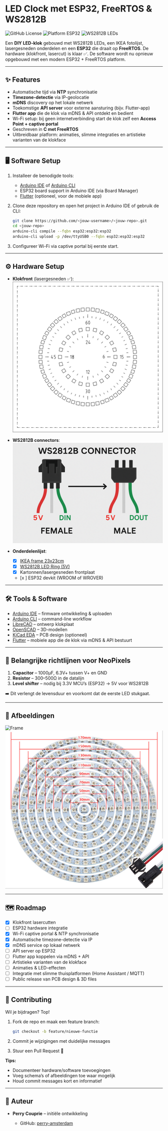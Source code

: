 # LED Clock met ESP32, FreeRTOS & WS2812B

![GitHub License](https://img.shields.io/github/license/<jouw-username>/<jouw-repo>)
![Platform ESP32](https://img.shields.io/badge/platform-ESP32-orange)
![WS2812B LEDs](https://img.shields.io/badge/LEDs-WS2812B-green)

Een **DIY LED-klok** gebouwd met WS2812B LEDs, een IKEA fotolijst, lasergesneden onderdelen en een **ESP32** die draait op **FreeRTOS**.
De hardware (klokfront, lasercut) is klaar ✅. De software wordt nu opnieuw opgebouwd met een modern ESP32 + FreeRTOS platform.

---

## ✨ Features

* Automatische tijd via **NTP** synchronisatie
* **Timezone-detectie** via IP-geolocatie
* **mDNS** discovery op het lokale netwerk
* Toekomstige **API server** voor externe aansturing (bijv. Flutter-app)
* **Flutter app** die de klok via mDNS & API ontdekt en bedient
* Wi-Fi setup: bij geen internetverbinding start de klok zelf een **Access Point + captive portal**
* Geschreven in **C met FreeRTOS**
* Uitbreidbaar platform: animaties, slimme integraties en artistieke varianten van de klokface

---

## 🖥️ Software Setup

1. Installeer de benodigde tools:

   * [Arduino IDE](https://www.arduino.cc/en/software) of [Arduino CLI](https://arduino.github.io/arduino-cli/latest/)
   * ESP32 board support in Arduino IDE (via Board Manager)
   * [Flutter](https://flutter.dev/) (optioneel, voor de mobiele app)

2. Clone deze repository en open het project in Arduino IDE of gebruik de CLI:

   ```bash
   git clone https://github.com/<jouw-username>/<jouw-repo>.git
   cd <jouw-repo>
   arduino-cli compile --fqbn esp32:esp32:esp32
   arduino-cli upload -p /dev/ttyUSB0 --fqbn esp32:esp32:esp32
   ```

3. Configureer Wi-Fi via captive portal bij eerste start.

---

## ⚙️ Hardware Setup

* **Klokfront** (lasergesneden ✅):
  ![Clock Face](images/led-clock-face.svg)

* **WS2812B connectors**:
  ![Connector image](images/ws2812b-connecters.png)

* **Onderdelenlijst**:

  * [x] [IKEA frame 23x23cm](https://www.ikea.com/nl/nl/p/sannahed-fotolijst-wit-00459116/)
  * [x] [WS2812B LED Ring (5V)](https://nl.aliexpress.com/item/32808302785.html)
  * [x] Kartonnen/lasergesneden frontplaat
  * [x ] ESP32 devkit (WROOM of WROVER)

---

## 🛠️ Tools & Software

* [Arduino IDE](https://www.arduino.cc/en/software) – firmware ontwikkeling & uploaden
* [Arduino CLI](https://arduino.github.io/arduino-cli/latest/) – command-line workflow
* [LibreCAD](https://librecad.org/) – ontwerp klokplaat
* [OpenSCAD](https://www.openscad.org/) – 3D-modellen
* [KiCad EDA](https://www.kicad.org/) – PCB design (optioneel)
* [Flutter](https://flutter.dev/) – mobiele app die de klok via mDNS & API bestuurt

---

## 🔌 Belangrijke richtlijnen voor NeoPixels

1. **Capacitor** – 1000µF, 6.3V+ tussen V+ en GND
2. **Resistor** – 300–500Ω in de datalijn
3. **Level shifter** – nodig bij 3.3V MCU’s (ESP32) → 5V voor WS2812B

➡️ Dit verlengt de levensduur en voorkomt dat de eerste LED stukgaat.

---

## 📸 Afbeeldingen

![Frame](https://www.ikea.com/nl/nl/images/products/ribba-fotolijst-wit__0638327_PE698851_S4.JPG)
![WS2812B LEDs](images/ws2812b-leds.jpeg)

---

## 🗺️ Roadmap

* [x] Klokfront lasercutten
* [ ] ESP32 hardware integratie
* [x] Wi-Fi captive portal & NTP synchronisatie
* [x] Automatische timezone-detectie via IP
* [x] mDNS service op lokaal netwerk
* [ ] API server op ESP32
* [ ] Flutter app koppelen via mDNS + API
* [ ] Artistieke varianten van de klokface
* [ ] Animaties & LED-effecten
* [ ] Integratie met slimme thuisplatformen (Home Assistant / MQTT)
* [ ] Public release van PCB design & 3D files

---

## 🤝 Contributing

Wil je bijdragen? Top!

1. Fork de repo en maak een feature branch:

   ```bash
   git checkout -b feature/nieuwe-functie
   ```
2. Commit je wijzigingen met duidelijke messages
3. Stuur een Pull Request 🚀

**Tips:**

* Documenteer hardware/software toevoegingen
* Voeg schema’s of afbeeldingen toe waar mogelijk
* Houd commit messages kort en informatief

---

## 👤 Auteur

* **Perry Couprie** – initiële ontwikkeling

  * GitHub: [perry-amsterdam](https://github.com/perry-amsterdam)

